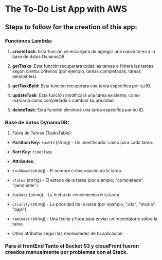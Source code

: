 # The To-Do List App with AWS 

## Steps to follow for the creation of this app: 

### Funciones Lambda:

1. __createTask:__ Esta función se encargará de agregar una nueva tarea a la base de datos DynamoDB.

2. __getTasks:__ Esta función recuperará todas las tareas o filtrará las tareas según ciertos criterios (por ejemplo, tareas completadas, tareas pendientes).

3. __getTaskById:__ Esta función recuperará una tarea específica por su ID.

4. __updateTask:__ Esta función modificará una tarea existente, como marcarla como completada o cambiar su prioridad.

5. __deleteTask:__ Esta función eliminará una tarea específica por su ID.


### Base de datos DynamoDB:

1. Tabla de Tareas (TasksTable):

* __Partition Key:__ `taskId` (string) - Un identificador único para cada tarea.

* __Sort Key:__ `timeStamp`

* __Attributes:__

* `taskName` (string) - El nombre o descripción de la tarea.
* `status` (string) - El estado de la tarea (por ejemplo, "completada", "pendiente").
* `dueDate` (string) - La fecha de vencimiento de la tarea.
* `priority` (string) - La prioridad de la tarea (por ejemplo, "alta", "media", "baja").
* `reminder` (string) - Una fecha y hora para enviar un recordatorio sobre la tarea.
* Otros atributos según las necesidades de tu aplicación.

### Para el frontEnd Tanto el Bucket S3 y cloudFront fueron creados manualmente por problemas con el Stack. 